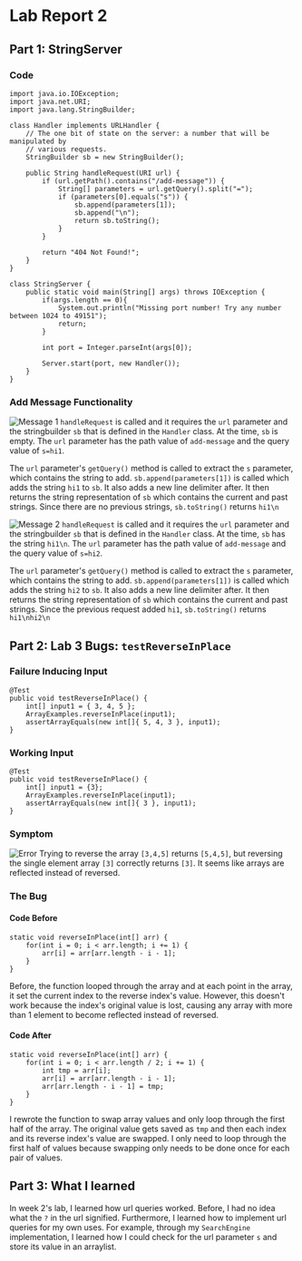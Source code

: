 # Lab Report 2
## Part 1: StringServer
### Code
```
import java.io.IOException;
import java.net.URI;
import java.lang.StringBuilder;

class Handler implements URLHandler {
    // The one bit of state on the server: a number that will be manipulated by
    // various requests.
    StringBuilder sb = new StringBuilder();

    public String handleRequest(URI url) {
        if (url.getPath().contains("/add-message")) {
            String[] parameters = url.getQuery().split("=");
            if (parameters[0].equals("s")) {
                sb.append(parameters[1]);
                sb.append("\n");
                return sb.toString();
            }
        } 

        return "404 Not Found!";
    }
}

class StringServer {
    public static void main(String[] args) throws IOException {
        if(args.length == 0){
            System.out.println("Missing port number! Try any number between 1024 to 49151");
            return;
        }

        int port = Integer.parseInt(args[0]);

        Server.start(port, new Handler());
    }
}
```
### Add Message Functionality
![Message 1](https://cdn.discordapp.com/attachments/639543567521415171/1068282498167078952/image.png)
`handleRequest` is called and it requires the `url` parameter and the stringbuilder
`sb` that is defined in the `Handler` class. At the time,
`sb` is empty. The `url` parameter has the path value of `add-message` and the query value of `s=hi1`.

The `url` parameter's `getQuery()` method is called to
extract the `s` parameter, which contains the string to add. `sb.append(parameters[1])` is called
which adds the string `hi1` to `sb`. It also adds a new line delimiter after. It then
returns the string representation of `sb` which contains the current and past 
strings. Since there are no previous strings, `sb.toString()` returns `hi1\n`

![Message 2](https://cdn.discordapp.com/attachments/639543567521415171/1068283538467733645/image.png)
`handleRequest` is called and it requires the `url` parameter and the stringbuilder
`sb` that is defined in the `Handler` class. At the time,
`sb` has the string `hi1\n`. The `url` parameter has the path value of `add-message` and the query value of `s=hi2`.

The `url` parameter's `getQuery()` method is called to
extract the `s` parameter, which contains the string to add. `sb.append(parameters[1])` is called
which adds the string `hi2` to `sb`. It also adds a new line delimiter after. It then
returns the string representation of `sb` which contains the current and past 
strings. Since the previous request added `hi1`, `sb.toString()` returns `hi1\nhi2\n`

## Part 2: Lab 3 Bugs:  `testReverseInPlace`
### Failure Inducing Input
```
@Test 
public void testReverseInPlace() {
    int[] input1 = { 3, 4, 5 };
    ArrayExamples.reverseInPlace(input1);
    assertArrayEquals(new int[]{ 5, 4, 3 }, input1);
}
```
### Working Input 
```
@Test
public void testReverseInPlace() {
    int[] input1 = {3};
    ArrayExamples.reverseInPlace(input1);
    assertArrayEquals(new int[]{ 3 }, input1);
}
```
### Symptom
![Error](https://cdn.discordapp.com/attachments/639543567521415171/1068290096928919602/image.png)
Trying to reverse the array `[3,4,5]` returns `[5,4,5]`, but reversing the 
single element array `[3]` correctly returns `[3]`. It seems like arrays 
are reflected instead of reversed.
### The Bug
#### Code Before
```
static void reverseInPlace(int[] arr) {
    for(int i = 0; i < arr.length; i += 1) {
        arr[i] = arr[arr.length - i - 1];
    }
}
```
Before, the function looped through the array and at each point in the array,
it set the current index to the reverse index's value. However, this doesn't
work because the index's original value is lost, causing any array with 
more than 1 element to become reflected instead of reversed.

#### Code After
```
static void reverseInPlace(int[] arr) {
    for(int i = 0; i < arr.length / 2; i += 1) {
        int tmp = arr[i];
        arr[i] = arr[arr.length - i - 1];
        arr[arr.length - i - 1] = tmp; 
    }
}
```
I rewrote the function to swap array values and only loop through the first half
of the array. The original value gets saved as `tmp` and then each index and its
reverse index's value are swapped. I only need to loop through the first 
half of values because swapping only needs to be done once for each pair of
values.

## Part 3: What I learned
In week 2's lab, I learned how url queries worked. Before, I had no idea what 
the `?` in the url signified. Furthermore, I learned how to implement 
url queries for my own uses. For example, through my 
`SearchEngine` implementation, I learned how I could check for the url parameter
`s` and store its value in an arraylist. 

